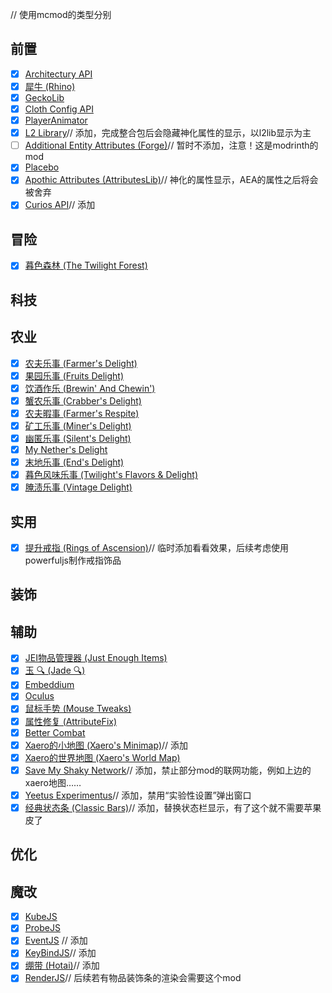 // 使用mcmod的类型分别
## 前置
- [x]  [Architectury API](https://www.mcmod.cn/class/3434.html)
- [x] [犀牛 (Rhino)](https://www.mcmod.cn/class/3821.html)
- [x] [GeckoLib](https://www.mcmod.cn/class/3232.html)
- [x] [Cloth Config API](https://www.mcmod.cn/class/2346.html)
- [x] [PlayerAnimator](https://www.mcmod.cn/class/7487.html)
- [x] [L2 Library](https://www.mcmod.cn/class/7075.html)// 添加，完成整合包后会隐藏神化属性的显示，以l2lib显示为主
- [ ] [Additional Entity Attributes (Forge)](https://www.mcmod.cn/class/16254.html)// 暂时不添加，注意！这是modrinth的mod
- [x] [Placebo](https://www.mcmod.cn/class/1023.html)
- [x] [Apothic Attributes (AttributesLib)](https://www.mcmod.cn/class/12036.html)// 神化的属性显示，AEA的属性之后将会被舍弃
- [x] [Curios API](https://www.mcmod.cn/class/2029.html)// 添加
## 冒险
- [x] [暮色森林 (The Twilight Forest)](https://www.mcmod.cn/class/61.html)

## 科技
## 农业
- [x] [农夫乐事 (Farmer's Delight)](https://www.mcmod.cn/class/2820.html)
- [x] [果园乐事 (Fruits Delight)](https://www.mcmod.cn/class/12920.html)
- [x] [饮酒作乐 (Brewin' And Chewin')](https://www.mcmod.cn/class/6829.html)
- [x] [蟹农乐事 (Crabber's Delight)](https://www.mcmod.cn/class/11415.html)
- [x] [农夫暇事 (Farmer's Respite)](https://www.mcmod.cn/class/6737.html)
- [x] [矿工乐事 (Miner's Delight)](https://www.mcmod.cn/class/8216.html)
- [x] [幽匿乐事 (Silent's Delight)](https://www.mcmod.cn/class/14856.html)
- [x] [My Nether's Delight](https://www.mcmod.cn/class/14698.html)
- [x] [末地乐事 (End's Delight)](https://www.mcmod.cn/class/6298.html)
- [x] [暮色风味乐事 (Twilight's Flavors & Delight)](https://www.mcmod.cn/class/10610.html)
- [x] [腌渍乐事 (Vintage Delight)](https://www.mcmod.cn/class/13101.html)
## 实用
- [x] [提升戒指 (Rings of Ascension)](https://www.mcmod.cn/class/8577.html)// 临时添加看看效果，后续考虑使用powerfuljs制作戒指饰品
## 装饰
## 辅助
- [x] [JEI物品管理器 (Just Enough Items)](https://www.mcmod.cn/class/459.html)
- [x] [玉 🔍 (Jade 🔍)](https://www.mcmod.cn/class/3482.html)
- [x] [Embeddium](https://www.mcmod.cn/class/12028.html)
- [x] [Oculus](https://www.mcmod.cn/class/5741.html)
- [x] [鼠标手势 (Mouse Tweaks)](https://www.mcmod.cn/class/1162.html)
- [x] [属性修复 (AttributeFix)](https://www.mcmod.cn/class/2264.html)
- [x] [Better Combat](https://www.mcmod.cn/class/7110.html)
- [x] [Xaero的小地图 (Xaero's Minimap)](https://www.mcmod.cn/class/1701.html)// 添加
- [x] [Xaero的世界地图 (Xaero's World Map)](https://www.mcmod.cn/class/1483.html)
- [x] [Save My Shaky Network](https://www.mcmod.cn/class/15482.html)// 添加，禁止部分mod的联网功能，例如上边的xaero地图……
- [x] [Yeetus Experimentus](https://www.mcmod.cn/class/11062.html)// 添加，禁用“实验性设置”弹出窗口
- [x] [经典状态条 (Classic Bars)](https://www.mcmod.cn/class/1793.html)// 添加，替换状态栏显示，有了这个就不需要苹果皮了
## 优化

## 魔改
- [x] [KubeJS](https://www.mcmod.cn/class/2450.html)
- [x] [ProbeJS](https://www.mcmod.cn/class/6486.html)
- [x] [EventJS](https://www.mcmod.cn/class/17008.html) // 添加
- [x] [KeyBindJS](https://www.mcmod.cn/class/18686.html)// 添加
- [x] [绷带 (Hotai)](https://www.mcmod.cn/class/13571.html)// 添加
- [x] [RenderJS](https://www.mcmod.cn/class/15045.html)// 后续若有物品装饰条的渲染会需要这个mod